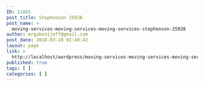 ```yaml
---
ID: 11065
post_title: Stephenson 25928
post_name: >
  moving-services-moving-services-moving-services-stephenson-25928
author: mrgabonijeff@gmail.com
post_date: 2018-03-28 01:49:42
layout: page
link: >
  http://localhost/wordpress/moving-services-moving-services-moving-services-stephenson-25928/
published: true
tags: [ ]
categories: [ ]
---
```

